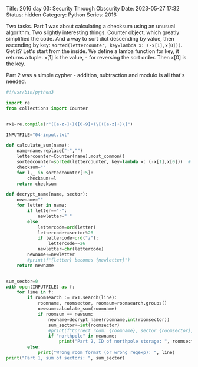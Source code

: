 Title: 2016 day 03: Security Through Obscurity
Date: 2023-05-27 17:32
Status: hidden
Category: Python
Series: 2016

Two tasks. Part 1 was about calculating a checksum using an unusual algorithm. Two slightly
interesting things. Counter object, which greatly simplified the code. And a way to sort dict
descending by value, then ascending by key: `sorted(lettercounter, key=lambda x: (-x[1],x[0]))`.
Get it? Let's start from the inside. We define a lamba function for key, it returns a tuple.
x[1] is the value, - for reversing the sort order. Then x[0] is the key.

Part 2 was a simple cypher - addition, subtraction and modulo is all that's needed.

```python
#!/usr/bin/python3

import re
from collections import Counter


rx1=re.compile(r"([a-z-]+)([0-9]+)\[([a-z]+)\]")

INPUTFILE="04-input.txt"

def calculate_sum(name):
    name=name.replace("-","")
    lettercounter=Counter(name).most_common()
    sortedcounter=sorted(lettercounter, key=lambda x: (-x[1],x[0]))  # sort descending by value, then ascending by key
    checksum=""
    for l,_ in sortedcounter[:5]:
        checksum+=l
    return checksum

def decrypt_name(name, sector):
    newname=""
    for letter in name:
        if letter=="-":
            newletter=" "
        else:
            lettercode=ord(letter)
            lettercode+=sector%26
            if lettercode>ord("z"):
                lettercode-=26
            newletter=chr(lettercode)
        newname+=newletter
        #print(f"{letter} becomes {newletter}")
    return newname


sum_sector=0
with open(INPUTFILE) as f:
    for line in f:
        if roomsearch := rx1.search(line):
            roomname, roomsector, roomsum=roomsearch.groups()
            newsum=calculate_sum(roomname)
            if roomsum == newsum:
                newname=decrypt_name(roomname,int(roomsector))
                sum_sector+=int(roomsector)
                #print(f"Correct room: {roomname}, sector {roomsector}, checksum {roomsum}, new name {newname}")
                if "northpole" in newname:
                    print("Part 2, ID of northpole storage: ", roomsector)
        else:
            print("Wrong room format (or wrong regexp): ", line)
print("Part 1, sum of sectors: ", sum_sector)


```